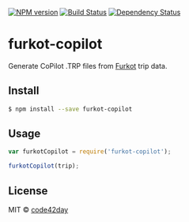 [![NPM version][npm-image]][npm-url]
[![Build Status][build-image]][build-url]
[![Dependency Status][deps-image]][deps-url]

# furkot-copilot

Generate CoPilot .TRP files from [Furkot] trip data.

## Install

```sh
$ npm install --save furkot-copilot
```

## Usage

```js
var furkotCopilot = require('furkot-copilot');

furkotCopilot(trip);
```

## License

MIT © [code42day](https://code42day.com)

[Furkot]: https://trips.furkot.com

[npm-image]: https://img.shields.io/npm/v/furkot-copilot.svg
[npm-url]: https://npmjs.org/package/furkot-copilot

[build-image]: https://img.shields.io/github/workflow/status/furkot/furkot-copilot/check
[build-url]: https://github.com/furkot/furkot-copilot/actions/workflows/check.yaml

[deps-image]: https://img.shields.io/librariesio/github/furkot/furkot-copilot
[deps-url]: https://libraries.io/npm/furkot-copilot
